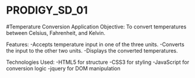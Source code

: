 # PRODIGY_SD_01

#Temperature Conversion Application
Objective:
To convert temperatures between Celsius, Fahrenheit, and Kelvin.

Features:
-Accepts temperature input in one of the three units.
-Converts the input to the other two units.
-Displays the converted temperatures.

Technologies Used:
-HTML5 for structure
-CSS3 for styling
-JavaScript for conversion logic
-jquery for DOM manipulation
